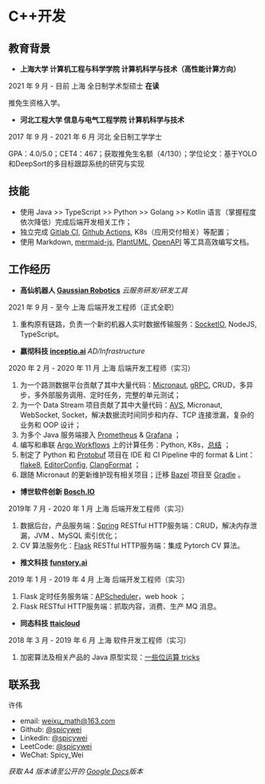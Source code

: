 # C++开发

## 教育背景

- **上海大学 计算机工程与科学学院 计算机科学与技术（高性能计算方向）**

2021 年 9 月 - 目前 上海 全日制学术型硕士   **在读**

推免生资格入学。

- **河北工程大学 信息与电气工程学院 计算机科学与技术**

2017 年 9 月 - 2021 年 6 月 河北 全日制工学学士

GPA：4.0/5.0；CET4：467；获取推免生名额（4/130）；学位论文：基于YOLO和DeepSort的多目标跟踪系统的研究与实现





## 技能

- 使用 Java >> TypeScript >> Python >> Golang >> Kotlin 语言（掌握程度依次降低）完成后端开发相关工作；
- 独立完成 [Gitlab CI](https://docs.gitlab.com/ee/ci/), [Github Actions](https://docs.github.com/en/actions), K8s（应用交付相关）等配置；
- 使用 Markdown, [mermaid-js](https://mermaid-js.github.io/mermaid/#/), [PlantUML](https://plantuml.com/), [OpenAPI](https://swagger.io/specification/) 等工具高效编写文档。

## 工作经历

- **高仙机器人 [Gaussian Robotics](https://www.gaussianrobotics.com/)** _云服务研发/研发工具_

2021 年 9 月 - 至今 上海 后端开发工程师（正式全职）

1. 重构原有链路，负责一个新的机器人实时数据传输服务：[SocketIO](https://socket.io/docs/v4/), NodeJS, TypeScript。

- **嬴彻科技 [inceptio.ai](https://www.inceptio.ai/)** _AD/Infrastructure_

2020 年 2 月 - 2020 年 11 月 上海 后端开发工程师（实习）

1. 为一个路测数据平台贡献了其中大量代码：[Micronaut](https://micronaut.io/), [gRPC](https://grpc.io/), CRUD，多异步，多外部服务调用、定时任务，完整的单元测试；
2. 为一个 Data Stream 项目贡献了其中大量代码：[AVS](https://avs.auto/), Micronaut, WebSocket, Socket，解决数据流时间同步和内存、TCP 连接泄漏，复杂的业务和 OOP
   设计；
3. 为多个 Java 服务端接入 [Prometheus](https://prometheus.io/) & [Grafana](https://grafana.com/) ；
4. 编写和串联 [Argo Workflows](https://argoproj.github.io/projects/argo) 上的计算任务：Python, K8s，[总结](https://github.com/Zheaoli/weekly-share/issues/14) ；
5. 制定了 Python 和 [Protobuf](https://developers.google.com/protocol-buffers/) 项目在 IDE 和 CI Pipeline 中的 format &
   Lint：[flake8](https://flake8.pycqa.org/en/latest/), [EditorConfig](https://editorconfig.org/), [ClangFormat](https://clang.llvm.org/docs/ClangFormat.html) ；
6. 跟随 Micronaut 的更新维护现有相关项目；迁移 [Bazel](https://bazel.build/) 项目至 [Gradle](https://gradle.org/) 。

- **博世软件创新 [Bosch.IO](https://bosch.io/)**

2019年 7 月 - 2020 年 1 月 上海 后端开发工程师（实习）

1. 数据后台，产品服务端：[Spring](https://spring.io/) RESTful HTTP服务端：CRUD，解决内存泄漏，JVM 、MySQL 索引优化；
2. CV 算法服务化：[Flask](https://flask.palletsprojects.com/en/master/) RESTful HTTP服务端：集成 Pytorch CV 算法。

- **推文科技 [funstory.ai](https://funstory.ai/)**

2019 年 1 月 - 2019 年 4 月 上海 后端开发工程师（实习）

1. Flask 定时任务服务端：[APScheduler](https://apscheduler.readthedocs.io/en/stable/)，web hook ；
2. Flask RESTful HTTP服务端：抓取内容，消费、生产 MQ 消息。

- **同态科技 [ttaicloud](https://www.ttaicloud.com/)**

2018 年 3 月 - 2019 年 6 月 上海 软件开发工程师（实习）

1. 加密算法及相关产品的 Java 原型实现：[一些位运算 tricks](https://blog.csdn.net/weixin_40411846/article/details/79580431)




## 联系我

许伟

- email: weixu_math@163.com
- Github: [@spicywei](https://github.com/SpicyWei)
- Linkedin: [@spicywei](https://www.linkedin.com/in/spicywei/)
- LeetCode: [@spicywei](https://leetcode-cn.com/u/spicywei/)
- WeChat: Spicy_Wei


_获取 A4 版本请至公开的 [Google Docs](https://docs.google.com/document/d/1o7iQKDF-_HZUHg6cGiCSl6txrcuQ2tbQttHFFAUeRhc)版本_
